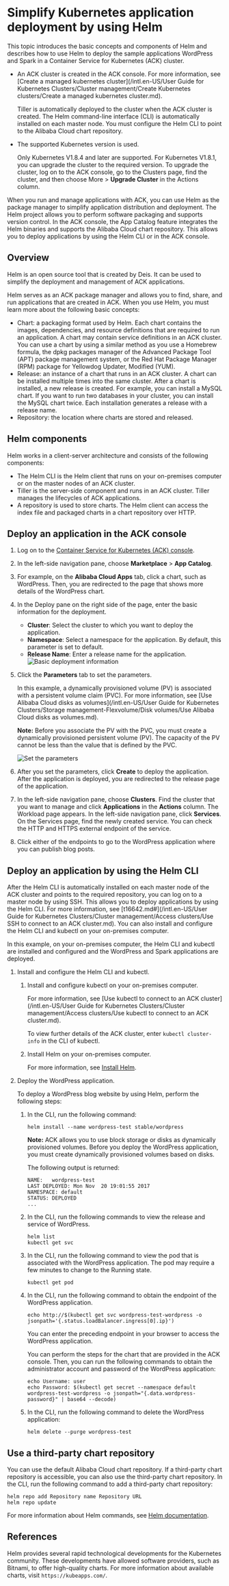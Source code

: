 # Simplify Kubernetes application deployment by using Helm

This topic introduces the basic concepts and components of Helm and describes how to use Helm to deploy the sample applications WordPress and Spark in a Container Service for Kubernetes \(ACK\) cluster.

-   An ACK cluster is created in the ACK console. For more information, see [Create a managed kubernetes cluster](/intl.en-US/User Guide for Kubernetes Clusters/Cluster management/Create Kubernetes clusters/Create a managed kubernetes cluster.md).

    Tiller is automatically deployed to the cluster when the ACK cluster is created. The Helm command-line interface \(CLI\) is automatically installed on each master node. You must configure the Helm CLI to point to the Alibaba Cloud chart repository.

-   The supported Kubernetes version is used.

    Only Kubernetes V1.8.4 and later are supported. For Kubernetes V1.8.1, you can upgrade the cluster to the required version. To upgrade the cluster, log on to the ACK console, go to the Clusters page, find the cluster, and then choose More \> **Upgrade Cluster** in the Actions column.


When you run and manage applications with ACK, you can use Helm as the package manager to simplify application distribution and deployment. The Helm project allows you to perform software packaging and supports version control. In the ACK console, the App Catalog feature integrates the Helm binaries and supports the Alibaba Cloud chart repository. This allows you to deploy applications by using the Helm CLI or in the ACK console.

## Overview

Helm is an open source tool that is created by Deis. It can be used to simplify the deployment and management of ACK applications.

Helm serves as an ACK package manager and allows you to find, share, and run applications that are created in ACK. When you use Helm, you must learn more about the following basic concepts:

-   Chart: a packaging format used by Helm. Each chart contains the images, dependencies, and resource definitions that are required to run an application. A chart may contain service definitions in an ACK cluster. You can use a chart by using a similar method as you use a Homebrew formula, the dpkg packages manager of the Advanced Package Tool \(APT\) package management system, or the Red Hat Package Manager \(RPM\) package for Yellowdog Updater, Modified \(YUM\).
-   Release: an instance of a chart that runs in an ACK cluster. A chart can be installed multiple times into the same cluster. After a chart is installed, a new release is created. For example, you can install a MySQL chart. If you want to run two databases in your cluster, you can install the MySQL chart twice. Each installation generates a release with a release name.
-   Repository: the location where charts are stored and released.

## Helm components

Helm works in a client-server architecture and consists of the following components:

-   The Helm CLI is the Helm client that runs on your on-premises computer or on the master nodes of an ACK cluster.
-   Tiller is the server-side component and runs in an ACK cluster. Tiller manages the lifecycles of ACK applications.
-   A repository is used to store charts. The Helm client can access the index file and packaged charts in a chart repository over HTTP.

## Deploy an application in the ACK console

1.  Log on to the [Container Service for Kubernetes \(ACK\) console](https://cs.console.aliyun.com).

2.  In the left-side navigation pane, choose **Marketplace** \> **App Catalog**.

3.  For example, on the **Alibaba Cloud Apps** tab, click a chart, such as WordPress. Then, you are redirected to the page that shows more details of the WordPress chart.

4.  In the Deploy pane on the right side of the page, enter the basic information for the deployment.

    -   **Cluster**: Select the cluster to which you want to deploy the application.
    -   **Namespace**: Select a namespace for the application. By default, this parameter is set to default.
    -   **Release Name**: Enter a release name for the application.
    ![Basic deployment information](https://static-aliyun-doc.oss-accelerate.aliyuncs.com/assets/img/en-US/5145359951/p10397.png)

5.  Click the **Parameters** tab to set the parameters.

    In this example, a dynamically provisioned volume \(PV\) is associated with a persistent volume claim \(PVC\). For more information, see [Use Alibaba Cloud disks as volumes](/intl.en-US/User Guide for Kubernetes Clusters/Storage management-Flexvolume/Disk volumes/Use Alibaba Cloud disks as volumes.md).

    **Note:** Before you associate the PV with the PVC, you must create a dynamically provisioned persistent volume \(PV\). The capacity of the PV cannot be less than the value that is defined by the PVC.

    ![Set the parameters](https://static-aliyun-doc.oss-accelerate.aliyuncs.com/assets/img/en-US/5145359951/p10398.png)

6.  After you set the parameters, click **Create** to deploy the application. After the application is deployed, you are redirected to the release page of the application.

7.  In the left-side navigation pane, choose **Clusters**. Find the cluster that you want to manage and click **Applications** in the **Actions** column. The Workload page appears. In the left-side navigation pane, click **Services**. On the Services page, find the newly created service. You can check the HTTP and HTTPS external endpoint of the service.

8.  Click either of the endpoints to go to the WordPress application where you can publish blog posts.


## Deploy an application by using the Helm CLI

After the Helm CLI is automatically installed on each master node of the ACK cluster and points to the required repository, you can log on to a master node by using SSH. This allows you to deploy applications by using the Helm CLI. For more information, see [t16642.md\#](/intl.en-US/User Guide for Kubernetes Clusters/Cluster management/Access clusters/Use SSH to connect to an ACK cluster.md). You can also install and configure the Helm CLI and kubectl on your on-premises computer.

In this example, on your on-premises computer, the Helm CLI and kubectl are installed and configured and the WordPress and Spark applications are deployed.

1.  Install and configure the Helm CLI and kubectl.

    1.  Install and configure kubectl on your on-premises computer.

        For more information, see [Use kubectl to connect to an ACK cluster](/intl.en-US/User Guide for Kubernetes Clusters/Cluster management/Access clusters/Use kubectl to connect to an ACK cluster.md).

        To view further details of the ACK cluster, enter `kubectl cluster-info` in the CLI of kubectl.

    2.  Install Helm on your on-premises computer.

        For more information, see [Install Helm](https://github.com/helm/helm).

2.  Deploy the WordPress application.

    To deploy a WordPress blog website by using Helm, perform the following steps:

    1.  In the CLI, run the following command:

        ```
        helm install --name wordpress-test stable/wordpress
        ```

        **Note:** ACK allows you to use block storage or disks as dynamically provisioned volumes. Before you deploy the WordPress application, you must create dynamically provisioned volumes based on disks.

        The following output is returned:

        ```
        NAME:   wordpress-test
        LAST DEPLOYED: Mon Nov  20 19:01:55 2017
        NAMESPACE: default
        STATUS: DEPLOYED
        ...
        ```

    2.  In the CLI, run the following commands to view the release and service of WordPress.

        ```
        helm list
        kubectl get svc
        ```

    3.  In the CLI, run the following command to view the pod that is associated with the WordPress application. The pod may require a few minutes to change to the Running state.

        ```
        kubectl get pod
        ```

    4.  In the CLI, run the following command to obtain the endpoint of the WordPress application.

        ```
        echo http://$(kubectl get svc wordpress-test-wordpress -o jsonpath='{.status.loadBalancer.ingress[0].ip}')
        ```

        You can enter the preceding endpoint in your browser to access the WordPress application.

        You can perform the steps for the chart that are provided in the ACK console. Then, you can run the following commands to obtain the administrator account and password of the WordPress application:

        ```
        echo Username: user
        echo Password: $(kubectl get secret --namespace default wordpress-test-wordpress -o jsonpath="{.data.wordpress-password}" | base64 --decode)
        ```

    5.  In the CLI, run the following command to delete the WordPress application:

        ```
        helm delete --purge wordpress-test
        ```


## Use a third-party chart repository

You can use the default Alibaba Cloud chart repository. If a third-party chart repository is accessible, you can also use the third-party chart repository. In the CLI, run the following command to add a third-party chart repository:

```
helm repo add Repository name Repository URL
helm repo update
```

For more information about Helm commands, see [Helm documentation](https://docs.helm.sh/helm/#helm-repo-add).

## References

Helm provides several rapid technological developments for the Kubernetes community. These developments have allowed software providers, such as Bitnami, to offer high-quality charts. For more information about available charts, visit `https://kubeapps.com/`.

